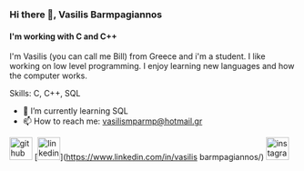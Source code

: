 ### Hi there 👋, Vasilis Barmpagiannos
#### I'm working with C and C++
I'm Vasilis (you can call me Bill) from Greece and i'm a student. I like working on low level programming. I enjoy learning new languages and how the computer works.

Skills: C, C++, SQL

- 🌱 I’m currently learning SQL 
- 📫 How to reach me: vasilismparmp@hotmail.gr 


[<img src='https://cdn.jsdelivr.net/npm/simple-icons@3.0.1/icons/github.svg' alt='github' height='40'>](https://github.com/barmpagiannos)  [<img src='https://cdn.jsdelivr.net/npm/simple-icons@3.0.1/icons/linkedin.svg' alt='linkedin' height='40'>](https://www.linkedin.com/in/vasilis barmpagiannos/)  [<img src='https://cdn.jsdelivr.net/npm/simple-icons@3.0.1/icons/instagram.svg' alt='instagram' height='40'>](https://www.instagram.com/vasilis_mpgn/)  

